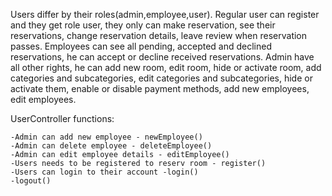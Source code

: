 Users differ by their roles(admin,employee,user). Regular user can register and they get role user, they only can make
reservation, see their reservations, change reservation details, leave review when reservation passes.
Employees can see all pending, accepted and declined reservations, he can accept or decline received reservations. 
Admin have all other rights, he can add new room, edit room, hide or activate room, add categories and 
subcategories, edit categories and subcategories, hide or activate them, enable or disable payment methods, add new 
employees, edit employees.

UserController functions:

    -Admin can add new employee - newEmployee()
    -Admin can delete employee - deleteEmployee()
    -Admin can edit employee details - editEmployee()
    -Users needs to be registered to reserv room - register()
    -Users can login to their account -login()
    -logout() 
